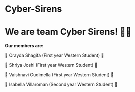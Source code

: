 # Cyber-Sirens

# We are team Cyber Sirens! :woman_technologist:

**Our members are:**

:purple_heart: Orayda Shagifa (First year Western Student) :purple_heart:

:purple_heart: Shriya Joshi (First year Western Student) :purple_heart:

:purple_heart: Vaishnavi Gudimella (First year Western Student) :purple_heart:

:purple_heart: Isabella Villaroman (Second year Western Student) :purple_heart: